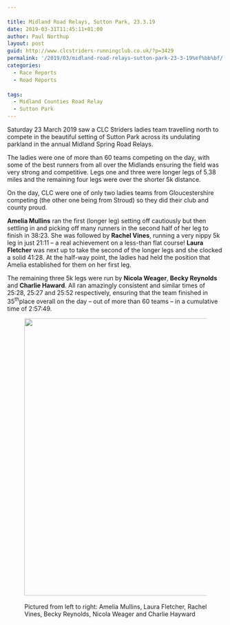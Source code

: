 ```yaml
---

title: Midland Road Relays, Sutton Park, 23.3.19﻿
date: 2019-03-31T11:45:11+01:00
author: Paul Northup
layout: post
guid: http://www.clcstriders-runningclub.co.uk/?p=3429
permalink: '/2019/03/midland-road-relays-sutton-park-23-3-19%ef%bb%bf/'
categories:
  - Race Reports
  - Road Reports

tags:
  - Midland Counties Road Relay
  - Sutton Park
---
```

Saturday 23 March 2019 saw a CLC Striders ladies team travelling north to compete in the beautiful setting of Sutton Park across its undulating parkland in the annual Midland Spring Road Relays.

The ladies were one of more than 60 teams competing on the day, with some of the best runners from all over the Midlands ensuring the field was very strong and competitive. Legs one and three were longer legs of 5.38 miles and the remaining four legs were over the shorter 5k distance.

On the day, CLC were one of only two ladies teams from Gloucestershire competing (the other one being from Stroud) so they did their club and county proud.

**Amelia Mullins** ran the first (longer leg) setting off cautiously but then settling in and picking off many runners in the second half of her leg to finish in 38:23. She was followed by **Rachel Vines**, running a very nippy 5k leg in just 21:11 – a real achievement on a less-than flat course! **Laura Fletcher** was next up to take the second of the longer legs and she clocked a solid 41:28. At the half-way point, the ladies had held the position that Amelia established for them on her first leg.

The remaining three 5k legs were run by **Nicola Weager**, **Becky Reynolds** and **Charlie Haward**. All ran amazingly consistent and similar times of 25:28, 25:27 and 25:52 respectively, ensuring that the team finished in 35<sup>th</sup>place overall on the day – out of more than 60 teams – in a cumulative time of 2:57:49.<figure class="wp-block-image is-resized">

<img src="/Images/2019/03/Midland-Road-Relays-23.3.19.jpg" alt="" class="wp-image-3431" width="720" height="644" srcset="/Images/2019/03/Midland-Road-Relays-23.3.19.jpg 960w, /Images/2019/03/Midland-Road-Relays-23.3.19-300x268.jpg 300w, /Images/2019/03/Midland-Road-Relays-23.3.19-768x686.jpg 768w" sizes="(max-width: 720px) 100vw, 720px" /> <figcaption>Pictured from left to right: Amelia Mullins, Laura Fletcher, Rachel Vines, Becky Reynolds, Nicola Weager and Charlie Hayward</figcaption></figure>
